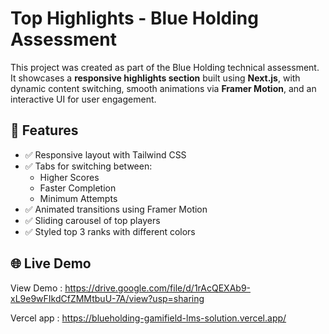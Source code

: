 # Top Highlights - Blue Holding Assessment

This project was created as part of the Blue Holding technical assessment. It showcases a **responsive highlights section** built using **Next.js**, with dynamic content switching, smooth animations via **Framer Motion**, and an interactive UI for user engagement.

## 🚀 Features

- ✅ Responsive layout with Tailwind CSS
- ✅ Tabs for switching between:  
  - Higher Scores  
  - Faster Completion  
  - Minimum Attempts  
- ✅ Animated transitions using Framer Motion
- ✅ Sliding carousel of top players
- ✅ Styled top 3 ranks with different colors


## 🌐 Live Demo

 View Demo : https://drive.google.com/file/d/1rAcQEXAb9-xL9e9wFIkdCfZMMtbuU-7A/view?usp=sharing

Vercel app : https://blueholding-gamifield-lms-solution.vercel.app/
